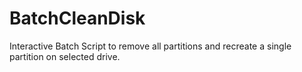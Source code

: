 # BatchCleanDisk
Interactive Batch Script to remove all partitions and recreate a single partition on selected drive.
